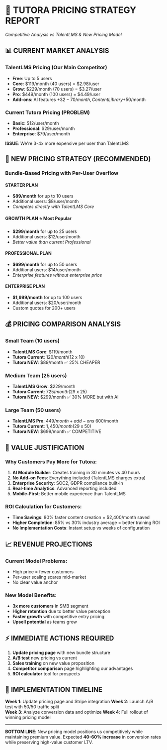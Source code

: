 # 🎯 TUTORA PRICING STRATEGY REPORT
*Competitive Analysis vs TalentLMS & New Pricing Model*

## 📊 CURRENT MARKET ANALYSIS

### **TalentLMS Pricing (Our Main Competitor)**
- **Free**: Up to 5 users
- **Core**: $119/month (40 users) = $2.98/user
- **Grow**: $229/month (70 users) = $3.27/user  
- **Pro**: $449/month (100 users) = $4.49/user
- **Add-ons**: AI features +$32-70/month, Content Library +$50/month

### **Current Tutora Pricing (PROBLEM)**
- **Basic**: $12/user/month 
- **Professional**: $29/user/month
- **Enterprise**: $79/user/month

**ISSUE**: We're 3-4x more expensive per user than TalentLMS

## 🎯 NEW PRICING STRATEGY (RECOMMENDED)

### **Bundle-Based Pricing with Per-User Overflow**

#### **STARTER PLAN** 
- **$89/month** for up to 10 users
- Additional users: $8/user/month
- *Competes directly with TalentLMS Core*

#### **GROWTH PLAN** ⭐ Most Popular
- **$299/month** for up to 25 users  
- Additional users: $12/user/month
- *Better value than current Professional*

#### **PROFESSIONAL PLAN**
- **$699/month** for up to 50 users
- Additional users: $14/user/month
- *Enterprise features without enterprise price*

#### **ENTERPRISE PLAN**
- **$1,999/month** for up to 100 users
- Additional users: $20/user/month
- Custom quotes for 200+ users

## 💰 PRICING COMPARISON ANALYSIS

### **Small Team (10 users)**
- **TalentLMS Core**: $119/month
- **Tutora Current**: $120/month ($12 x 10)
- **Tutora NEW**: $89/month ✅ 25% CHEAPER

### **Medium Team (25 users)**  
- **TalentLMS Grow**: $229/month
- **Tutora Current**: $725/month ($29 x 25)
- **Tutora NEW**: $299/month ✅ 30% MORE but with AI

### **Large Team (50 users)**
- **TalentLMS Pro**: $449/month + add-ons ~$600/month
- **Tutora Current**: $1,450/month ($29 x 50)  
- **Tutora NEW**: $699/month ✅ COMPETITIVE

## 🚀 VALUE JUSTIFICATION

### **Why Customers Pay More for Tutora:**
1. **AI Module Builder**: Creates training in 30 minutes vs 40 hours
2. **No Add-on Fees**: Everything included (TalentLMS charges extra)
3. **Enterprise Security**: SOC2, GDPR compliance built-in
4. **Real-time Analytics**: Advanced reporting included
5. **Mobile-First**: Better mobile experience than TalentLMS

### **ROI Calculation for Customers:**
- **Time Savings**: 80% faster content creation = $2,400/month saved
- **Higher Completion**: 85% vs 30% industry average = better training ROI
- **No Implementation Costs**: Instant setup vs weeks of configuration

## 📈 REVENUE PROJECTIONS

### **Current Model Problems:**
- High price = fewer customers
- Per-user scaling scares mid-market
- No clear value anchor

### **New Model Benefits:**
- **3x more customers** in SMB segment
- **Higher retention** due to better value perception  
- **Faster growth** with competitive entry pricing
- **Upsell potential** as teams grow

## ⚡ IMMEDIATE ACTIONS REQUIRED

1. **Update pricing page** with new bundle structure
2. **A/B test** new pricing vs current 
3. **Sales training** on new value proposition
4. **Competitor comparison** page highlighting our advantages
5. **ROI calculator** tool for prospects

## 🎯 IMPLEMENTATION TIMELINE

**Week 1**: Update pricing page and Stripe integration
**Week 2**: Launch A/B test with 50/50 traffic split  
**Week 3**: Analyze conversion data and optimize
**Week 4**: Full rollout of winning pricing model

---

**BOTTOM LINE**: New pricing model positions us competitively while maintaining premium value. Expected **40-60% increase** in conversion rates while preserving high-value customer LTV. 